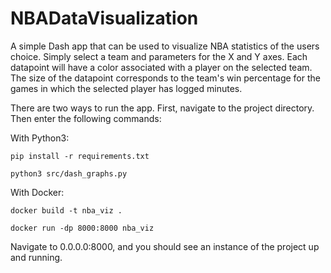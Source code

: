 # NBADataVisualization

A simple Dash app that can be used to visualize NBA statistics of the users choice. Simply select a team and parameters for the X and Y axes.
Each datapoint will have a color associated with a player on the selected team. 
The size of the datapoint corresponds to the team's win percentage for the games in which the selected player has logged minutes.

There are two ways to run the app. First, navigate to the project directory.
Then enter the following commands:

  With Python3:

  `pip install -r requirements.txt`

  `python3 src/dash_graphs.py`
  
  With Docker:

  `docker build -t nba_viz .`

  `docker run -dp 8000:8000 nba_viz`

Navigate to 0.0.0.0:8000, and you should see an instance of the project up and running.

